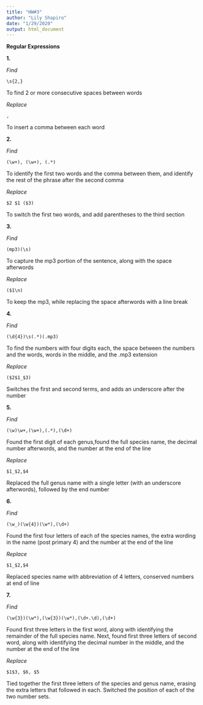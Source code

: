 ```yaml
---
title: "HW#3"
author: "Lily Shapiro"
date: "1/29/2020"
output: html_document
---
```

**Regular Expressions**

**1.**

*Find*

```
\s{2,}
```
To find 2 or more consecutive spaces between words

*Replace*

```
,
```
To insert a comma between each word 

**2.**

*Find*
```
(\w+), (\w+), (.*)
```
To identify the first two words and the comma between them, and identify the rest of the phrase after the second comma

*Replace*
```
$2 $1 ($3)

```
To switch the first two words, and add parentheses to the third section 

**3.**

*Find*
```
(mp3)(\s)
```
To capture the mp3 portion of the sentence, along with the space afterwords

*Replace*
```
($1\n)
```
To keep the mp3, while replacing the space afterwords with a line break 

**4.** 

*Find*
```
(\d{4})\s(.*)(.mp3)
```
To find the numbers with four digits each, the space between the numbers and the words, words in the middle, and the .mp3 extension 

*Replace*
```
($2$1_$3)
```
Switches the first and second terms, and adds an underscore after the number

**5.** 

*Find*
```
(\w)\w+,(\w+),(.*),(\d+)
```
Found the first digit of each genus,found the full species name, the decimal number afterwords, and the number at the end of the line

*Replace*
```
$1_$2,$4
```
Replaced the full genus name with a single letter (with an underscore afterwords), followed by the end number

**6.**

*Find*
```
(\w_)(\w{4})(\w*),(\d+)
```
Found the first four letters of each of the species names, the extra wording in the name (post primary 4) and the number at the end of the line

*Replace*
```
$1_$2,$4
```
Replaced species name with abbreviation of 4 letters, conserved numbers at end of line 

**7.**

*Find*
```
(\w{3})(\w*),(\w{3})(\w*),(\d+.\d),(\d+)
```
Found first three letters in the first word, along with identifying the remainder of the full species name. Next, found first three letters of second word, along with identifying the decimal number in the middle, and the number at the end of the line

*Replace*

```
$1$3, $6, $5
```
Tied together the first three letters of the species and genus name, erasing the extra letters that followed in each. Switched the position of each of the two number sets. 